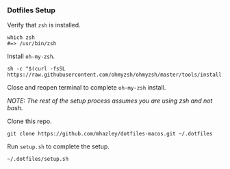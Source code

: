 ### Dotfiles Setup

Verify that `zsh` is installed.

    which zsh
    #=> /usr/bin/zsh

Install `oh-my-zsh`.

    sh -c "$(curl -fsSL https://raw.githubusercontent.com/ohmyzsh/ohmyzsh/master/tools/install.sh)"

Close and reopen terminal to complete `oh-my-zsh` install.

*NOTE: The rest of the setup process assumes you are using zsh and not bash.*

Clone this repo.

    git clone https://github.com/mhazley/dotfiles-macos.git ~/.dotfiles

Run `setup.sh` to complete the setup.

    ~/.dotfiles/setup.sh


